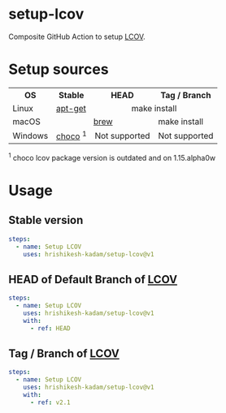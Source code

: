 # setup-lcov

Composite GitHub Action to setup [LCOV].

# Setup sources

<table>
  <tr>
    <th>OS</th>
    <th>Stable</th>
    <th>HEAD</th>
    <th>Tag / Branch</th>
  </tr>
  <tr>
    <td>Linux</td>
    <td>
      <a href="https://launchpad.net/ubuntu/+source/lcov">apt-get</a>
    </td>
    <td colspan=2 align="center">make install</td>
  </tr>
  <tr>
    <td>macOS</td>
    <td colspan=2 align="center">
      <a href="https://formulae.brew.sh/formula/lcov">brew</a>
    </td>
    <td>make install</td>
  </tr>
  <tr>
    <td>Windows</td>
    <td>
      <a href="https://community.chocolatey.org/packages/lcov">choco</a>
      <sup>1</sup>
    </td>
    <td>Not supported</td>
    <td>Not supported</td>
  </tr>
</table>

<sup>1</sup> choco lcov package version is outdated and on 1.15.alpha0w

# Usage

## Stable version

```yml
steps:
  - name: Setup LCOV
    uses: hrishikesh-kadam/setup-lcov@v1
```

## HEAD of Default Branch of [LCOV]

```yml
steps:
  - name: Setup LCOV
    uses: hrishikesh-kadam/setup-lcov@v1
    with:
      - ref: HEAD
```

## Tag / Branch of [LCOV]

```yml
steps:
  - name: Setup LCOV
    uses: hrishikesh-kadam/setup-lcov@v1
    with:
      - ref: v2.1
```


[LCOV]: https://github.com/linux-test-project/lcov
